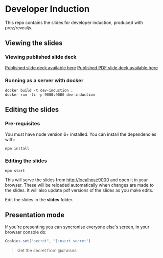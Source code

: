 # Developer Induction
This repo contains the slides for developer induction, produced with prez/revealjs.

## Viewing the slides
### Viewing published slide deck
[Published slide deck available here](http://developer-induction.notprod.homeoffice.gov.uk)
[Published PDF slide deck available here](http://developer-induction.notprod.homeoffice.gov.uk/slides.pdf)

### Running as a server with docker
```
docker build -t dev-induction . 
docker run -ti -p 9000:9000 dev-induction
```

## Editing the slides
### Pre-requisites
You must have node version 6+ installed. You can install the dependencies with:
```
npm install
```

### Editing the slides
```
npm start
```
This will serve the slides from [http://localhost:9000](http://localhost:9000) and open it in your browser.
These will be reloaded automatically when changes are made to the slides.
It will also update pdf versions of the slides as you make edits.

Edit the slides in the **slides** folder.


## Presentation mode
If you're presenting you can syncronise everyone else's screen, in your browser console do:
```js
Cookies.set("secret", "[insert secret")
```
> Get the secret from @chrisns